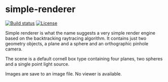 simple-renderer
=====================
[![Build status][travis-image]][travis-url]
[![License][license-image]][license-url]

Simple renderer is what the name suggests a very simple render engine based on the backtracking raytracing algorithm.
It contains just two geometry objects, a plane and a sphere and an orthographic pinhole camera. 

The scene is a default cornell box type containing four planes, two spheres and a single point light source.

Images are save to an image file. No viewer is available.

[travis-image]: https://travis-ci.org/mike-a-bike/simple-renderer.svg?branch=master
[travis-url]: https://travis-ci.org/mike-a-bike/simple-renderer
[license-image]: http://img.shields.io/:license-Apache2.0-blue.svg?style=flat-square
[license-url]: LICENSE
